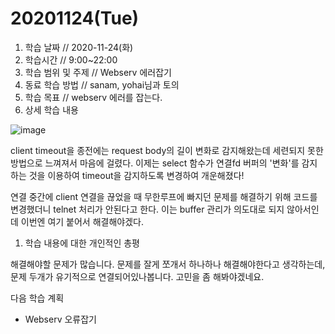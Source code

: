 # 20201124\(Tue\)

1. 학습 날짜 // 2020-11-24\(화\)
2. 학습시간 // 9:00~22:00
3. 학습 범위 및 주제 // Webserv 에러잡기
4. 동료 학습 방법 // sanam, yohai님과 토의
5. 학습 목표 // webserv 에러를 잡는다.
6. 상세 학습 내용

![image](https://user-images.githubusercontent.com/54612343/100542598-3de38d80-328e-11eb-8d2a-381e6958cdbe.png)

client timeout을 종전에는 request body의 길이 변화로 감지해왔는데 세련되지 못한 방법으로 느껴져서 마음에 걸렸다. 이제는 select 함수가 연결fd 버퍼의 '변화'를 감지하는 것을 이용하여 timeout을 감지하도록 변경하여 개운해졌다!

연결 중간에 client 연결을 끊었을 때 무한루프에 빠지던 문제를 해결하기 위해 코드를 변경했더니 telnet 처리가 안된다고 한다. 이는 buffer 관리가 의도대로 되지 않아서인데 이번엔 여기 붙어서 해결해야겠다.

1. 학습 내용에 대한 개인적인 총평

해결해야할 문제가 많습니다. 문제를 잘게 쪼개서 하나하나 해결해야한다고 생각하는데, 문제 두개가 유기적으로 연결되어있나봅니다. 고민을 좀 해봐야겠네요.

다음 학습 계획

* Webserv 오류잡기

